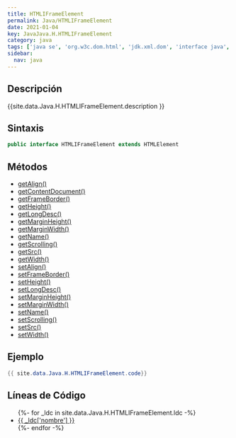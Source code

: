 ```yaml
---
title: HTMLIFrameElement
permalink: Java/HTMLIFrameElement
date: 2021-01-04
key: JavaJava.H.HTMLIFrameElement
category: java
tags: ['java se', 'org.w3c.dom.html', 'jdk.xml.dom', 'interface java', 'Java 1.4', 'DOM Level 2']
sidebar: 
  nav: java
---
```


## Descripción
{{site.data.Java.H.HTMLIFrameElement.description }}

## Sintaxis
~~~java
public interface HTMLIFrameElement extends HTMLElement
~~~

## Métodos
* [getAlign()](/Java/HTMLIFrameElement/getAlign)
* [getContentDocument()](/Java/HTMLIFrameElement/getContentDocument)
* [getFrameBorder()](/Java/HTMLIFrameElement/getFrameBorder)
* [getHeight()](/Java/HTMLIFrameElement/getHeight)
* [getLongDesc()](/Java/HTMLIFrameElement/getLongDesc)
* [getMarginHeight()](/Java/HTMLIFrameElement/getMarginHeight)
* [getMarginWidth()](/Java/HTMLIFrameElement/getMarginWidth)
* [getName()](/Java/HTMLIFrameElement/getName)
* [getScrolling()](/Java/HTMLIFrameElement/getScrolling)
* [getSrc()](/Java/HTMLIFrameElement/getSrc)
* [getWidth()](/Java/HTMLIFrameElement/getWidth)
* [setAlign()](/Java/HTMLIFrameElement/setAlign)
* [setFrameBorder()](/Java/HTMLIFrameElement/setFrameBorder)
* [setHeight()](/Java/HTMLIFrameElement/setHeight)
* [setLongDesc()](/Java/HTMLIFrameElement/setLongDesc)
* [setMarginHeight()](/Java/HTMLIFrameElement/setMarginHeight)
* [setMarginWidth()](/Java/HTMLIFrameElement/setMarginWidth)
* [setName()](/Java/HTMLIFrameElement/setName)
* [setScrolling()](/Java/HTMLIFrameElement/setScrolling)
* [setSrc()](/Java/HTMLIFrameElement/setSrc)
* [setWidth()](/Java/HTMLIFrameElement/setWidth)

## Ejemplo
~~~java
{{ site.data.Java.H.HTMLIFrameElement.code}}
~~~

## Líneas de Código
<ul>
{%- for _ldc in site.data.Java.H.HTMLIFrameElement.ldc -%}
   <li>
       <a href="{{_ldc['url'] }}">{{ _ldc['nombre'] }}</a>
   </li>
{%- endfor -%}
</ul>
